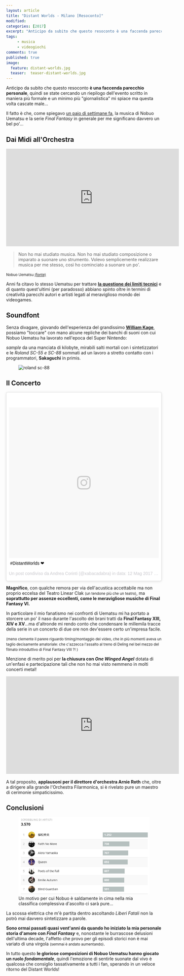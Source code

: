 ```yaml
---
layout: article
title: "Distant Worlds - Milano [Resoconto]"
modified:
categories: [2017]
excerpt: "Anticipo da subito che questo resoconto è una faccenda parecchio personale, quindi se state cercando un riepilogo dell'evento scritto in maniera più formale e un minimo più giornalistica mi spiace ma questa volta cascate male..."
tags: 
     - musica
     - videogiochi
comments: true
published: true
image: 
  feature: distant-worlds.jpg
  teaser:  teaser-distant-worlds.jpg
---
```


Anticipo da subito che questo resoconto **è una faccenda parecchio personale**, quindi se state cercando un riepilogo dell'evento scritto in maniera più formale e un minimo più "giornalistica" mi spiace ma questa volta cascate male...

Il fatto è che, come spiegavo [un paio di settimane fa](http://xabacadabra.com/2017/pausetta/), la musica di Nobuo Uematsu e la serie _Final Fantasy_ in generale per me significano davvero un bel po'...

## Dai Midi all'Orchestra

<iframe width="560" height="315" src="https://www.youtube.com/embed/eRkHEFisMDo" frameborder="0" allowfullscreen></iframe>

> Non ho mai studiato musica. Non ho mai studiato composizione o imparato a suonare uno strumento. Volevo semplicemente realizzare musica per me stesso, così ho cominciato a suonare un po'.

<small>Nobuo Uematsu [(fonte)](http://daily.redbullmusicacademy.com/2014/10/nobuo-uematsu-interview) </small>

Anni fa citavo lo stesso Uematsu per trattare [**la questione dei limiti tecnici**](http://xabacadabra.com/2015/nobuo-uematsu-e-la-bellezza-dei-limiti/) e di quanto quest'ultimi (per paradosso) abbiano spinto oltre in termini di creatività parecchi autori e artisti legati al meraviglioso mondo dei videogames.

## Soundfont 

Senza divagare, giovando dell'esperienza del grandissimo [**William Kage**](http://www.williamkage.com/snes_soundfonts/), possiamo "toccare" con mano alcune repliche dei banchi di suoni con cui Nobuo Uematsu ha lavorato nell'epoca del Super Nintendo:

_sample_ da una manciata di kilobyte, mirabili salti mortali con i sintetizzatori e le _Roland SC-55 e SC-88_  sommati ad un lavoro a stretto contatto con i programmatori, **Sakaguchi** in primis.

<figure>
<img src='https://upload.wikimedia.org/wikipedia/commons/thumb/d/dd/Roland_SC-88Pro.jpg/1024px-Roland_SC-88Pro.jpg' alt='roland sc-88'>
</figure>

## Il Concerto

<blockquote class="instagram-media" data-instgrm-captioned data-instgrm-version="7" style=" background:#FFF; border:0; border-radius:3px; box-shadow:0 0 1px 0 rgba(0,0,0,0.5),0 1px 10px 0 rgba(0,0,0,0.15); margin: 1px; max-width:658px; padding:0; width:99.375%; width:-webkit-calc(100% - 2px); width:calc(100% - 2px);"><div style="padding:8px;"> <div style=" background:#F8F8F8; line-height:0; margin-top:40px; padding:50.0% 0; text-align:center; width:100%;"> <div style=" background:url(data:image/png;base64,iVBORw0KGgoAAAANSUhEUgAAACwAAAAsCAMAAAApWqozAAAABGdBTUEAALGPC/xhBQAAAAFzUkdCAK7OHOkAAAAMUExURczMzPf399fX1+bm5mzY9AMAAADiSURBVDjLvZXbEsMgCES5/P8/t9FuRVCRmU73JWlzosgSIIZURCjo/ad+EQJJB4Hv8BFt+IDpQoCx1wjOSBFhh2XssxEIYn3ulI/6MNReE07UIWJEv8UEOWDS88LY97kqyTliJKKtuYBbruAyVh5wOHiXmpi5we58Ek028czwyuQdLKPG1Bkb4NnM+VeAnfHqn1k4+GPT6uGQcvu2h2OVuIf/gWUFyy8OWEpdyZSa3aVCqpVoVvzZZ2VTnn2wU8qzVjDDetO90GSy9mVLqtgYSy231MxrY6I2gGqjrTY0L8fxCxfCBbhWrsYYAAAAAElFTkSuQmCC); display:block; height:44px; margin:0 auto -44px; position:relative; top:-22px; width:44px;"></div></div> <p style=" margin:8px 0 0 0; padding:0 4px;"> <a href="https://www.instagram.com/p/BUAOOH1DdmO/" style=" color:#000; font-family:Arial,sans-serif; font-size:14px; font-style:normal; font-weight:normal; line-height:17px; text-decoration:none; word-wrap:break-word;" target="_blank">#DistantWorlds ❤</a></p> <p style=" color:#c9c8cd; font-family:Arial,sans-serif; font-size:14px; line-height:17px; margin-bottom:0; margin-top:8px; overflow:hidden; padding:8px 0 7px; text-align:center; text-overflow:ellipsis; white-space:nowrap;">Un post condiviso da Andrea Corinti (@xabacadabra) in data: <time style=" font-family:Arial,sans-serif; font-size:14px; line-height:17px;" datetime="2017-05-12T19:08:23+00:00">12 Mag 2017 alle ore 12:08 PDT</time></p></div></blockquote>
<script async defer src="//platform.instagram.com/en_US/embeds.js"></script>

**Magnifico**, con qualche remora per via dell'acustica accettabile ma non proprio eccelsa del Teatro Linear CIak <small>(un tendone più che un teatro)</small>, ma **soprattutto per assenze eccellenti, come le meravigliose musiche di Final Fantasy VI.**

In particolare il mio fanatismo nei confronti di Uematsu mi ha portato a storcere un po' il naso durante l'ascolto dei brani tratti da **Final Fantasy XIII, XIV e XV**...ma d'altronde mi rendo conto che condensare le millemila tracce della serie in un concerto di due ore non dev'essere certo un'impresa facile.

<small>(meno clemente il parere riguardo timing/montaggio dei video, che in più momenti aveva un taglio decisamente amatoriale: che c'azzecca l'assalto al treno di Deling nel bel mezzo del filmato introduttivo di Final Fantasy VIII ?! )</small>

Menzione di merito poi per **la chiusura con _One Winged Angel_** dotata di un'enfasi e partecipazione tali che non ho mai visto nemmeno in molti concerti metal!

<iframe width="560" height="315" src="https://www.youtube.com/embed/tHG2Iv6pq7I" frameborder="0" allowfullscreen></iframe>

A tal proposito, **applausoni per il direttore d'orchestra Arnie Roth** che, oltre a dirigere alla grande l'Orchestra Filarmonica, si è rivelato pure un maestro di cerimonie simpaticissimo.

## Conclusioni

<figure>
<img src='/gallery/last-fm/last-fm.jpg' alt ='Scrobbling'>
<figcaption>Un motivo per cui Nobuo è saldamente in cima nella mia classifica complessiva d'ascolto ci sarà pure...</figcaption>
</figure>

La scossa elettrica che m'è partita dentro ascoltando _Liberi Fatali_ non la potrò mai davvero sintetizzare a parole.

**Sono ormai passati quasi vent'anni da quando ho iniziato la mia personale storia d'amore con _Final Fantasy_** e, nonostante le burrascose delusioni dell'ultima decade, l'affetto che provo per gli episodi storici non è mai variato di una virgola <small> (semmai è andato aumentando)</small>.

In tutto questo **le gloriose composizioni di Nobuo Uematsu hanno giocato un ruolo _fondamentale_**, quindi l'emozione di sentirle suonate dal vivo è qualcosa che consiglio tassativamente a tutti i fan, sperando in un veloce ritorno del Distant Worlds!
